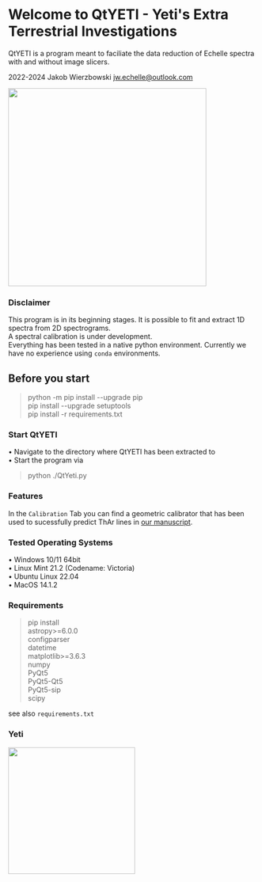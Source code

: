 # Welcome to QtYETI - Yeti's Extra Terrestrial Investigations
QtYETI is a program meant to faciliate the data reduction of Echelle spectra with and without image slicers.  
  
2022-2024 Jakob Wierzbowski <jw.echelle@outlook.com>

<a target="_blank" rel="noopener noreferrer" href="Resources/QtYetiProgram.png"><img align="center" src="Resources/QtYetiProgram.png" height="400" /></a>

### Disclaimer
This program is in its beginning stages. It is possible to fit and extract 1D spectra from 2D spectrograms.  
A spectral calibration is under development.  
Everything has been tested in a native python environment. Currently we have no experience using `conda` environments.

## Before you start
> python -m pip install --upgrade pip  
> pip install --upgrade setuptools  
> pip install -r requirements.txt  

### Start QtYETI
• Navigate to the directory where QtYETI has been extracted to  
• Start the program via
> python ./QtYeti.py

### Features
In the `Calibration` Tab you can find a geometric calibrator that has been used to sucessfully predict ThAr lines in <a target="_blank" rel="noopener noreferrer" href="https://arxiv.org/abs/2401.00105">our manuscript</a>.

### Tested Operating Systems
• Windows 10/11 64bit  
• Linux Mint 21.2 (Codename: Victoria)  
• Ubuntu Linux 22.04  
• MacOS 14.1.2  

### Requirements
> pip install  
> astropy>=6.0.0  
> configparser  
> datetime  
> matplotlib>=3.6.3  
> numpy  
> PyQt5  
> PyQt5-Qt5  
> PyQt5-sip  
> scipy  
  
see also `requirements.txt`

### Yeti
<a target="_blank" rel="noopener noreferrer" href="qt_yeti/yeti.png"><img align="center" src="qt_yeti/yeti.png" height="256" /></a>
